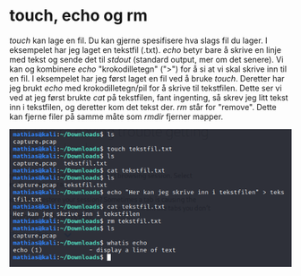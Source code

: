 # touch, echo og rm

_touch_ kan lage en fil. Du kan gjerne spesifisere hva slags fil du lager. I eksempelet har jeg laget en tekstfil (.txt). 
_echo_ betyr bare å skrive en linje med tekst og sende det til _stdout_ (standard output, mer om det senere). Vi kan og kombinere _echo_ "krokodilletegn" (">") for å si at vi skal skrive inn til en fil. I eksempelet har jeg først laget en fil ved å bruke _touch_. Deretter har jeg brukt _echo_ med krokodilletegn/pil for å skrive til tekstfilen. Dette ser vi ved at jeg først brukte _cat_ på tekstfilen, fant ingenting, så skrev jeg litt tekst inn i tekstfilen, og deretter kom det tekst der. 
_rm_ står for "remove". Dette kan fjerne filer på samme måte som _rmdir_ fjerner mapper. 

![touch, echo og rm](../../../bilder/touch_eksempel.PNG)